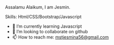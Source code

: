  Assalamu Alaikum, I am Jesmin.


Skills: Html/CSS/Bootstrap/Javascript

- 🌱 I’m currently learning Javascript 
- 👯 I’m looking to collaborate on github 
- 📫 How to reach me: mstjesmina56@gmail.com 





